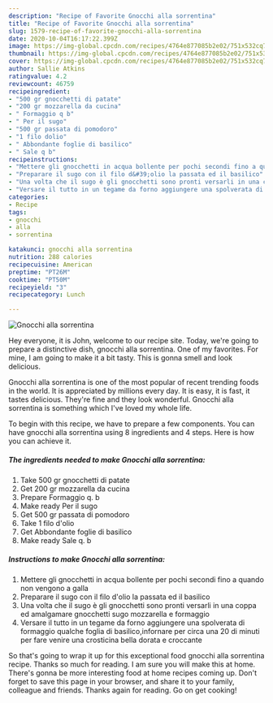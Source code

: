 ```yaml
---
description: "Recipe of Favorite Gnocchi alla sorrentina"
title: "Recipe of Favorite Gnocchi alla sorrentina"
slug: 1579-recipe-of-favorite-gnocchi-alla-sorrentina
date: 2020-10-04T16:17:22.399Z
image: https://img-global.cpcdn.com/recipes/4764e877085b2e02/751x532cq70/gnocchi-alla-sorrentina-recipe-main-photo.jpg
thumbnail: https://img-global.cpcdn.com/recipes/4764e877085b2e02/751x532cq70/gnocchi-alla-sorrentina-recipe-main-photo.jpg
cover: https://img-global.cpcdn.com/recipes/4764e877085b2e02/751x532cq70/gnocchi-alla-sorrentina-recipe-main-photo.jpg
author: Sallie Atkins
ratingvalue: 4.2
reviewcount: 46759
recipeingredient:
- "500 gr gnocchetti di patate"
- "200 gr mozzarella da cucina"
- " Formaggio q b"
- " Per il sugo"
- "500 gr passata di pomodoro"
- "1 filo dolio"
- " Abbondante foglie di basilico"
- " Sale q b"
recipeinstructions:
- "Mettere gli gnocchetti in acqua bollente per pochi secondi fino a quando non vengono a galla"
- "Preparare il sugo con il filo d&#39;olio la passata ed il basilico"
- "Una volta che il sugo è gli gnocchetti sono pronti versarli in una coppa ed amalgamare gnocchetti sugo mozzarella e formaggio"
- "Versare il tutto in un tegame da forno aggiungere una spolverata di formaggio qualche foglia di basilico,infornare per circa una 20 di minuti per fare venire una crosticina bella dorata e croccante"
categories:
- Recipe
tags:
- gnocchi
- alla
- sorrentina

katakunci: gnocchi alla sorrentina 
nutrition: 288 calories
recipecuisine: American
preptime: "PT26M"
cooktime: "PT50M"
recipeyield: "3"
recipecategory: Lunch

---
```



![Gnocchi alla sorrentina](https://img-global.cpcdn.com/recipes/4764e877085b2e02/751x532cq70/gnocchi-alla-sorrentina-recipe-main-photo.jpg)

Hey everyone, it is John, welcome to our recipe site. Today, we're going to prepare a distinctive dish, gnocchi alla sorrentina. One of my favorites. For mine, I am going to make it a bit tasty. This is gonna smell and look delicious.

Gnocchi alla sorrentina is one of the most popular of recent trending foods in the world. It is appreciated by millions every day. It is easy, it is fast, it tastes delicious. They're fine and they look wonderful. Gnocchi alla sorrentina is something which I've loved my whole life.




To begin with this recipe, we have to prepare a few components. You can have gnocchi alla sorrentina using 8 ingredients and 4 steps. Here is how you can achieve it.

<!--inarticleads1-->

##### The ingredients needed to make Gnocchi alla sorrentina:

1. Take 500 gr gnocchetti di patate
1. Get 200 gr mozzarella da cucina
1. Prepare  Formaggio q. b
1. Make ready  Per il sugo
1. Get 500 gr passata di pomodoro
1. Take 1 filo d&#39;olio
1. Get  Abbondante foglie di basilico
1. Make ready  Sale q. b




<!--inarticleads2-->

##### Instructions to make Gnocchi alla sorrentina:

1. Mettere gli gnocchetti in acqua bollente per pochi secondi fino a quando non vengono a galla
1. Preparare il sugo con il filo d&#39;olio la passata ed il basilico
1. Una volta che il sugo è gli gnocchetti sono pronti versarli in una coppa ed amalgamare gnocchetti sugo mozzarella e formaggio
1. Versare il tutto in un tegame da forno aggiungere una spolverata di formaggio qualche foglia di basilico,infornare per circa una 20 di minuti per fare venire una crosticina bella dorata e croccante




So that's going to wrap it up for this exceptional food gnocchi alla sorrentina recipe. Thanks so much for reading. I am sure you will make this at home. There's gonna be more interesting food at home recipes coming up. Don't forget to save this page in your browser, and share it to your family, colleague and friends. Thanks again for reading. Go on get cooking!
